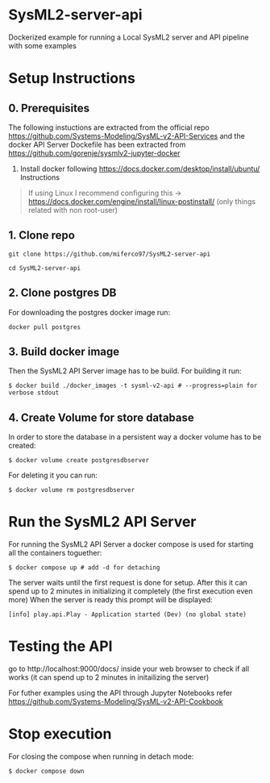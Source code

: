 # SysML2-server-api
Dockerized example for running a Local SysML2 server and API pipeline with some examples 

# Setup Instructions 

## 0. Prerequisites
The following instuctions are extracted from the official repo https://github.com/Systems-Modeling/SysML-v2-API-Services
and the docker API Server Dockefile has been extracted from https://github.com/gorenje/sysmlv2-jupyter-docker 

1. Install docker following https://docs.docker.com/desktop/install/ubuntu/ Instructions
> If using Linux I recommend configuring this -> https://docs.docker.com/engine/install/linux-postinstall/ (only things related with non root-user)

## 1. Clone repo
```
git clone https://github.com/miferco97/SysML2-server-api 

cd SysML2-server-api

```

## 2. Clone postgres DB 

For downloading the postgres docker image run:

```
docker pull postgres
```

## 3. Build docker image

Then the SysML2 API Server image has to be build. For building it run:

```
$ docker build ./docker_images -t sysml-v2-api # --progress=plain for verbose stdout
```

## 4. Create Volume for store database
In order to store the database in a persistent way a docker volume has to be created:

```
$ docker volume create postgresdbserver
```

For deleting it you can run:

```
$ docker volume rm postgresdbserver
``` 

# Run the SysML2 API Server 

For running the SysML2 API Server a docker compose is used for starting all the containers toguether:
```
$ docker compose up # add -d for detaching 
```

The server waits until the first request is done for setup. After this it can spend up to 2 minutes in initializing it completely (the first execution even more)
When the server is ready this prompt will be displayed:
~~~
[info] play.api.Play - Application started (Dev) (no global state)
~~~

# Testing the API 

go to http://localhost:9000/docs/ inside your web browser to check if all works (it can spend up to 2 minutes in initailizing the server)

For futher examples using the API through Jupyter Notebooks refer https://github.com/Systems-Modeling/SysML-v2-API-Cookbook


# Stop execution

For closing the compose when running in detach mode:

```
$ docker compose down 
```







